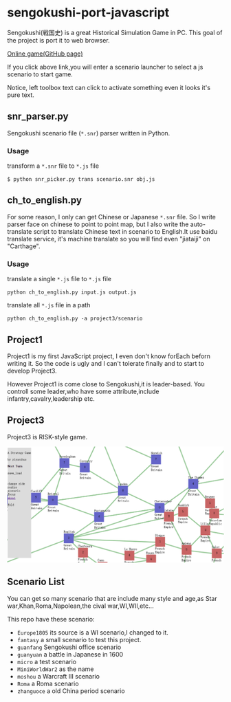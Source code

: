 # sengokushi-port-javascript
Sengokushi(戦国史) is a great Historical Simulation Game in PC. This goal of the project is port it to web browser.

<a href='http://yiyuezhuo.github.io/games/sengokushi/project3/laucher.html'>Online game(GitHub page)</a>

If you click above link,you will enter a scenario launcher to select a js scenario to start game.

Notice, left toolbox text can click to activate something even it looks it's pure text.

## snr_parser.py 

Sengokushi scenario file (`*.snr`) parser written in Python.

### Usage

transform a `*.snr` file to `*.js` file

	$ python snr_picker.py trans scenario.snr obj.js

## ch_to_english.py

For some reason, I only can get Chinese or Japanese `*.snr` file. So I write parser face on chinese to point to point map,
but I also write the auto-translate script to translate Chinese text in scenario to English.It use baidu translate service,
it's machine translate so you will find even "jiataiji" on "Carthage".  

### Usage

translate a single `*.js` file to `*.js` file

	python ch_to_english.py input.js output.js
	
translate all `*.js` file in a path

	python ch_to_english.py -a project3/scenario
	
## Project1

Project1 is my first JavaScript project, I even don't know forEach beforn writing it. So the code is ugly and I can't tolerate
finally and to start to develop Project3.

However Project1 is come close to Sengokushi,it is leader-based. You controll some leader,who have some attribute,include 
infantry,cavalry,leadership etc.

## Project3

Project3 is RISK-style game. 

<img src="static/preview.png">

## Scenario List

You can get so many scenario that are include many style and age,as Star war,Khan,Roma,Napolean,the cival war,WI,WII,etc...

This repo have these scenario:

* `Europe1805` its source is a WI scenario,I changed to it.
* `fantasy` a small scenario to test this project.
* `guanfang` Sengokushi office scenario
* `guanyuan` a battle in Japanese in 1600
* `micro` a test scenario
* `MiniWorldWar2` as the name
* `moshou` a Warcraft III scenario
* `Roma` a Roma scenario
* `zhanguoce` a old China period scenario 
